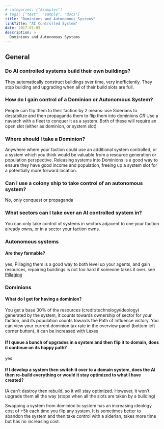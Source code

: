 ```yaml
---
# categories: ["Examples"]
# tags: ["test", "sample", "docs"]
title: "Dominions and Autonomous Systems"
linkTitle: "AI Controlled System"
date: 2017-01-05
description: >
  Dominions and Autonomous Systems
---
```

## General
### Do AI controlled systems build their own buildings?

They automatically construct buildings over time, very inefficiently. They stop building and upgrading when all of their build slots are full.

### How do I gain control of a Dominion or Autonomous System?
People can flip them to their faction by 2 means:
use Siderians to destabilize and then propaganda them to flip them into dominions
*OR*
Use a navarch with a fleet to conquer it as a system.
Both of these will require an open slot (either as dominion, or system slot)

### Where should I take a Dominion?
Anywhere where your faction could use an additional system controlled, or a system which you think would be valuable from a resource generation or population perspective. Releasing systems into Dominions is a good way to ensure they have good income and population, freeing up a system slot for a potentially more forward location.

### Can I use a colony ship to take control of an autonomous system?
No, only conquest or propaganda

### What sectors can I take over an AI controlled system in?
You can only take control of systems in sectors adjacent to one your faction already owns, or in a sector your faction owns.

### Autonomous systems
#### Are they farmable?
yes, Pillaging them is a good way to both level up your agents, and gain resources, repairing buildings is not too hard if someone takes it over. see [Pillaging](/docs/agents/navarch/#pillaging)

### Dominions

#### What do I get for having a dominion?
You get a base 30% of the resources (credit/technology/ideology) generated by the system, it counts towards ownership of sector for your faction, and its population counts towards the Path of Influence victory. You can view your current dominion tax rate in the overview panel (bottom left corner button), it can be increased with Lexes

#### If I queue a bunch of upgrades in a system and then flip it to domain, does it continue on its happy path?
yes

#### If I develop a system then switch it over to a domain system, does the AI then re-build everything or would it stay optimized to what I have created?
IA can't destroy then rebuild, so it will stay optimized. However, it won't upgrade them all the way (stops when all the slots are taken by a building)

Swapping a system from dominion to system has an increasing ideology cost of +5k each time you flip any system. It is sometimes better to abandon the system and then take control with a siderian, takes more time but has no increasing cost.
